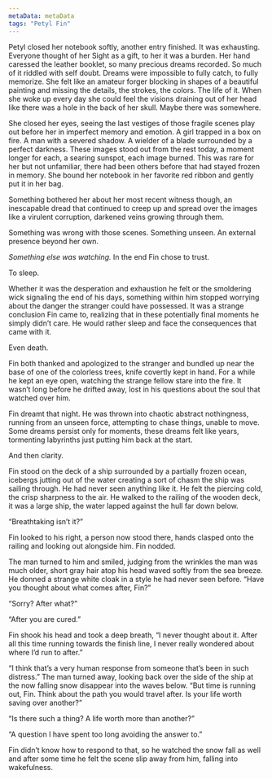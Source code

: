 ```yaml
---
metaData: metaData
tags: "Petyl Fin"
---
```


Petyl closed her notebook softly, another entry finished. It was exhausting. Everyone thought of her Sight as a gift, to her it was a burden. Her hand caressed the leather booklet, so many precious dreams recorded. So much of it riddled with self doubt. Dreams were impossible to fully catch, to fully memorize. She felt like an amateur forger blocking in shapes of a beautiful painting and missing the details, the strokes, the colors. The life of it. When she woke up every day she could feel the visions draining out of her head like there was a hole in the back of her skull. Maybe there was somewhere. 

She closed her eyes, seeing the last vestiges of those fragile scenes play out before her in imperfect memory and emotion. A girl trapped in a box on fire. A man with a severed shadow. A wielder of a blade surrounded by a perfect darkness. These images stood out from the rest today, a moment longer for each, a searing sunspot, each image burned. This was rare for her but not unfamiliar, there had been others before that had stayed frozen in memory. She bound her notebook in her favorite red ribbon and gently put it in her bag. 

Something bothered her about her most recent witness though, an inescapable dread that continued to creep up and spread over the images like a virulent corruption, darkened veins growing through them. 

Something was wrong with those scenes. Something unseen. An external presence beyond her own. 

*Something else was watching.*
In the end Fin chose to trust.

To sleep. 

Whether it was the desperation and exhaustion he felt or the smoldering wick signaling the end of his days, something within him stopped worrying about the danger the stranger could have possessed. It was a strange conclusion Fin came to, realizing that in these potentially final moments he simply didn’t care. He would rather sleep and face the consequences that came with it. 

Even death.

Fin both thanked and apologized to the stranger and bundled up near the base of one of the colorless trees, knife covertly kept in hand. For a while he kept an eye open, watching the strange fellow stare into the fire. It wasn’t long before he drifted away, lost in his questions about the soul that watched over him.

Fin dreamt that night. He was thrown into chaotic abstract nothingness, running from an unseen force, attempting to chase things, unable to move. Some dreams persist only for moments, these dreams felt like years, tormenting labyrinths just putting him back at the start. 

And then clarity. 

Fin stood on the deck of a ship surrounded by a partially frozen ocean, icebergs jutting out of the water creating a sort of chasm the ship was sailing through. He had never seen anything like it. He felt the piercing cold, the crisp sharpness to the air. He walked to the railing of the wooden deck, it was a large ship, the water lapped against the hull far down below. 

“Breathtaking isn’t it?”

Fin looked to his right, a person now stood there, hands clasped onto the railing and looking out alongside him. Fin nodded. 

The man turned to him and smiled, judging from the wrinkles the man was much older, short gray hair atop his head waved softly from the sea breeze. He donned a strange white cloak in a style he had never seen before. “Have you thought about what comes after, Fin?”

“Sorry? After what?”

“After you are cured.”

Fin shook his head and took a deep breath, “I never thought about it. After all this time running towards the finish line, I never really wondered about where I’d run to after.” 

“I think that’s a very human response from someone that’s been in such distress.” The man turned away, looking back over the side of the ship at the now falling snow disappear into the waves below. “But time is running out, Fin. Think about the path you would travel after. Is your life worth saving over another?”

“Is there such a thing? A life worth more than another?”

“A question I have spent too long avoiding the answer to.”

Fin didn’t know how to respond to that, so he watched the snow fall as well and after some time he felt the scene slip away from him, falling into wakefulness.